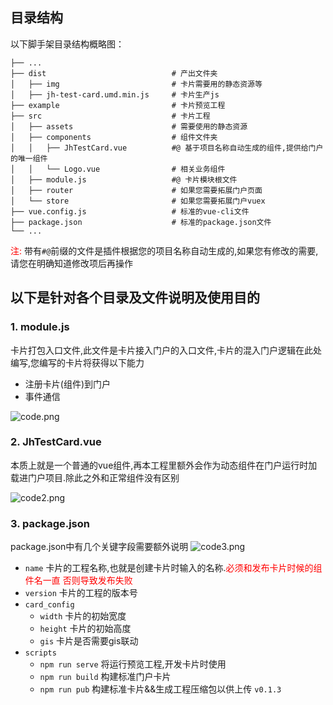 ## 目录结构

以下脚手架目录结构概略图：

```
├── ...
├── dist                            # 产出文件夹
│   ├── img                         # 卡片需要用的静态资源等
│   ├── jh-test-card.umd.min.js     # 卡片生产js
├── example                         # 卡片预览工程
├── src                             # 卡片工程
│   ├── assets                      # 需要使用的静态资源
│   ├── components                  # 组件文件夹
│   │   ├── JhTestCard.vue          #@ 基于项目名称自动生成的组件,提供给门户的唯一组件
│   │   └── Logo.vue                # 相关业务组件
│   ├── module.js                   #@ 卡片模块根文件
│   ├── router                      # 如果您需要拓展门户页面
│   └── store                       # 如果您需要拓展门户vuex
├── vue.config.js                   # 标准的vue-cli文件
├── package.json                    # 标准的package.json文件
└── ...
```
<font color='red'>注:</font> 带有`#@`前缀的文件是插件根据您的项目名称自动生成的,如果您有修改的需要,请您在明确知道修改项后再操作


## 以下是针对各个目录及文件说明及使用目的

### 1. module.js

卡片打包入口文件,此文件是卡片接入门户的入口文件,卡片的混入门户逻辑在此处编写,您编写的卡片将获得以下能力

* 注册卡片(组件)到门户
* 事件通信

![code.png](https://e.im5i.com/2020/11/29/code.png)

### 2. JhTestCard.vue

本质上就是一个普通的vue组件,再本工程里额外会作为动态组件在门户运行时加载进门户项目.除此之外和正常组件没有区别

![code2.png](https://e.im5i.com/2020/11/29/code2.png)

### 3. package.json

package.json中有几个关键字段需要额外说明
![code3.png](https://e.im5i.com/2020/11/29/code3.png)
* `name` 卡片的工程名称,也就是创建卡片时输入的名称.<font color='red'>必须和发布卡片时候的组件名一直 否则导致发布失败</font>
* `version` 卡片的工程的版本号
* `card_config`
  * `width` 卡片的初始宽度
  * `height` 卡片的初始高度
  * `gis` 卡片是否需要gis联动
* `scripts` 
  * `npm run serve` 将运行预览工程,开发卡片时使用
  * `npm run build` 构建标准门户卡片
  * `npm run pub` 构建标准卡片&&生成工程压缩包以供上传 `v0.1.3`
